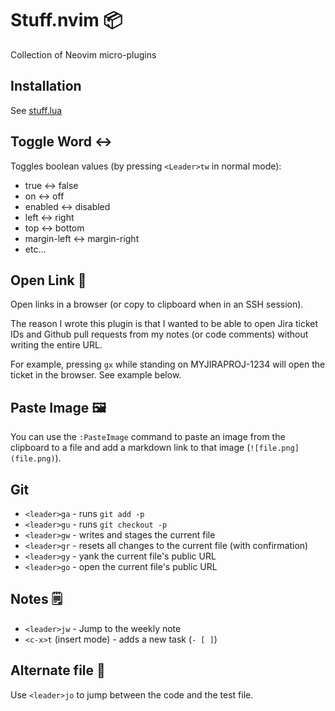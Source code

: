 # Stuff.nvim 📦

Collection of Neovim micro-plugins

## Installation

See [stuff.lua](https://github.com/elentok/dotfiles/blob/main/core/lazyvim/lua/plugins/stuff.lua)

## Toggle Word ↔

Toggles boolean values (by pressing `<Leader>tw` in normal mode):

- true &harr; false
- on &harr; off
- enabled &harr; disabled
- left &harr; right
- top &harr; bottom
- margin-left &harr; margin-right
- etc...

## Open Link 🔗

Open links in a browser (or copy to clipboard when in an SSH session).

The reason I wrote this plugin is that I wanted to be able to open Jira ticket
IDs and Github pull requests from my notes (or code comments) without writing
the entire URL.

For example, pressing `gx` while standing on MYJIRAPROJ-1234 will open the
ticket in the browser. See example below.

## Paste Image 🖼️

You can use the `:PasteImage` command to paste an image from the clipboard to a
file and add a markdown link to that image (`![file.png](file.png)`).

## Git

- `<leader>ga` - runs `git add -p`
- `<leader>gu` - runs `git checkout -p`
- `<leader>gw` - writes and stages the current file
- `<leader>gr` - resets all changes to the current file (with confirmation)
- `<leader>gy` - yank the current file's public URL
- `<leader>go` - open the current file's public URL

## Notes 🗒️

- `<leader>jw` - Jump to the weekly note
- `<c-x>t` (insert mode) - adds a new task (`- [ ]`)

## Alternate file 📂

Use `<leader>jo` to jump between the code and the test file.
